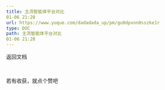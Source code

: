 ```yaml
---
title: 主流智能体平台对比
01-06 21:28
url: https://www.yuque.com/dadadada_up/pm/gu0dpxnn0sszke1r
type: DOC
path: 主流智能体平台对比
01-06 21:28
---
```




返回文档

​

若有收获，就点个赞吧
